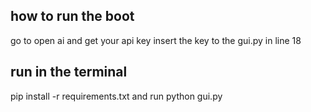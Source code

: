## how to run the boot 
go to open ai and get your api key 
insert the key to the gui.py in line 18 
## run in the terminal 
pip install -r requirements.txt
and run python gui.py 